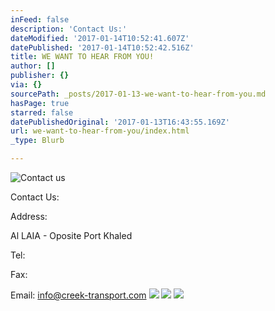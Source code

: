 ```yaml
---
inFeed: false
description: 'Contact Us:'
dateModified: '2017-01-14T10:52:41.607Z'
datePublished: '2017-01-14T10:52:42.516Z'
title: WE WANT TO HEAR FROM YOU!
author: []
publisher: {}
via: {}
sourcePath: _posts/2017-01-13-we-want-to-hear-from-you.md
hasPage: true
starred: false
datePublishedOriginal: '2017-01-13T16:43:55.169Z'
url: we-want-to-hear-from-you/index.html
_type: Blurb

---
```

![Contact us](https://the-grid-user-content.s3-us-west-2.amazonaws.com/9c985531-2c36-44f8-95c8-fda5d9defa77.jpg)

Contact Us:

Address:

Al LAIA - Oposite Port Khaled

Tel:

Fax:

Email: info@creek-transport.com
![](https://the-grid-user-content.s3-us-west-2.amazonaws.com/8c11d643-b9e9-48c7-9de7-5401918cf19b.png)
![](https://the-grid-user-content.s3-us-west-2.amazonaws.com/7647ecc0-38f9-4e99-b186-356ccc44c5dd.png)
![](https://the-grid-user-content.s3-us-west-2.amazonaws.com/629d5e4f-d321-4342-86a6-49ecd8bb33a6.png)